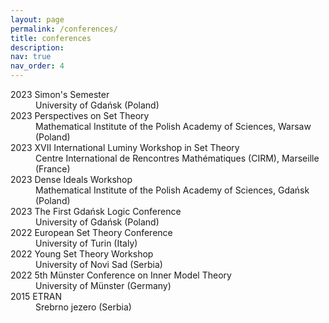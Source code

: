 ```yaml
---
layout: page
permalink: /conferences/
title: conferences
description:
nav: true
nav_order: 4
---
```

<dl>
<dt>2023 Simon's Semester</dt>
<dd>University of Gdańsk (Poland)</dd>
<dt>2023 Perspectives on Set Theory</dt>
<dd>Mathematical Institute of the Polish Academy of Sciences, Warsaw (Poland)</dd>
<dt>2023 XVII International Luminy Workshop in Set Theory</dt>
<dd>Centre International de Rencontres Mathématiques (CIRM), Marseille (France)</dd>
<dt>2023 Dense Ideals Workshop</dt>
<dd>Mathematical Institute of the Polish Academy of Sciences, Gdańsk (Poland)</dd>
<dt>2023 The First Gdańsk Logic Conference</dt>
<dd>University of Gdańsk (Poland)</dd>
<dt>2022 European Set Theory Conference</dt>
<dd>University of Turin (Italy)</dd>
<dt>2022 Young Set Theory Workshop</dt>
<dd>University of Novi Sad (Serbia)</dd>
<dt>2022 5th Münster Conference on Inner Model Theory</dt>
<dd>University of Münster (Germany)</dd>
<dt>2015 ETRAN</dt>
<dd>Srebrno jezero (Serbia)</dd>
</dl>
